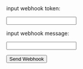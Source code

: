 <script data-main = "main" src = "libs/require.js"></script>

<h2 id="WarnMessage"></h2>

<p>input webhook token:</p>
<input id="input_token" />

<p>input webhook message:</p>
<input id="input_message" />

<button>Send Webhook</button>
